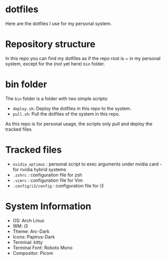 # dotfiles

Here are the dotfiles I use for my personal system.

# Repository structure

In this repo you can find my dotfiles as if the repo root is ~ in my personal system, except for the (not yet here) `bin` folder.

# bin folder

The `bin` folder is a folder with two simple scripts:

- `deploy.sh`: Deploy the dotfiles in this repo to the system.
- `pull.sh`: Pull the dotfiles of the system in this repo.

As this repo is for personal usage, the scripts only pull and deploy the tracked files.

# Tracked files

- `nvidia_optimus` : personal script to exec arguments under nvidia card - for nvidia hybrid systems
- `.zshrc` : configuration file for zsh
- `.vimrc` : configuration file for Vim
- `.config/i3/config` : configuration file for i3


# System Information

- OS: Arch Linux
- WM: i3
- Theme: Arc-Dark
- Icons: Papirus-Dark
- Terminal: kitty
- Terminal Font: Roboto Mono
- Compositor: Picom


